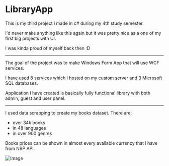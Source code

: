 # LibraryApp

This is my third project i made in c# during my 4th study semester.

I'd never make anything like this again but it was pretty nice as a one of my first big projects with UI.

I was kinda proud of myself back then :D

---

The goal of the project was to make Windows Form App that will use WCF services.

I have used 8 services which i hosted on my custom server and 3 Microsoft SQL databases.

Application I have created is basically fully functional library with both admin, guest and user panel.

---

I used data scrapping to create my books dataset. There are:
- over 34k books
- in 48 languages
- in over 900 genres

Books prices can be shown in almost every available currency that i have from NBP API.

![image](https://user-images.githubusercontent.com/72869986/233455070-4bd79444-eaa9-4746-94b7-7364db3e7dcf.png)
